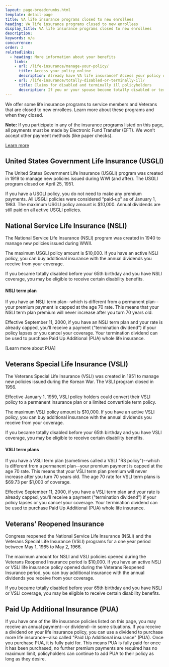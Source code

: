 ```yaml
---
layout: page-breadcrumbs.html
template: detail-page
title: VA life insurance programs closed to new enrollees
heading: VA life insurance programs closed to new enrollees
display_title: VA life insurance programs closed to new enrollees
description: 
keywords: n/a
concurrence:
order: 2
relatedlinks:
  - heading: More information about your benefits
    links:
    - url: /life-insurance/manage-your-policy/
      title: Access your policy online
      description: Already have VA life insurance? Access your policy online.
    - url: /life-insurance/totally-disabled-or-terminally-ill/
      title: Claims for disabled and terminally ill policyholders
      description: If you or your spouse become totally disabled or terminally ill, find out if you can get certain benefits.
---
```


<div class="va-introtext">

We offer some life insurance programs to service members and Veterans that are closed to new enrollees. Learn more about these programs and when they closed. 

</div>

**Note:** If you participate in any of the insurance programs listed on this page, all payments must be made by Electronic Fund Transfer (EFT). We won’t accept other payment methods (like paper checks). <br>

[Learn more](https://www.benefits.va.gov/INSURANCE/payments-eft.asp)

## United States Government Life Insurance (USGLI)

The United States Government Life Insurance (USGLI) program was created in 1919 to manage new policies issued during WWI (and after). The USGLI program closed on April 25, 1951. 

If you have a USGLI policy, you do not need to make any premium payments. All USGLI policies were considered “paid-up” as of January 1, 1983. The maximum USGLI policy amount is $10,000. Annual dividends are still paid on all active USGLI policies. 

## National Service Life Insurance (NSLI)

The National Service Life Insurance (NSLI) program was created in 1940 to manage new policies issued during WWII. 

The maximum USGLI policy amount is $10,000. If you have an active NSLI policy, you can buy additional insurance with the annual dividends you receive from your coverage. 

If you became totally disabled before your 65th birthday and you have NSLI coverage, you may be eligible to receive certain disability benefits. 

#### NSLI term plan

If you have an NSLI term plan--which is different from a permanent plan--your premium payment is capped at the age 70 rate. This means that your NSLI term plan premium will never increase after you turn 70 years old. 

Effective September 11, 2000, if you have an NSLI term plan and your rate is already capped, you'll receive a payment ("termination dividend") if your policy lapses or  you cancel your coverage. Your termination dividend can be used to purchase Paid Up Additional (PUA) whole life insurance. 

[Learn more about PUA]


## Veterans Special Life Insurance (VSLI)

The Veterans Special Life Insurance (VSLI) was created in 1951 to manage new policies issued during the Korean War. The VSLI program closed in 1956.

Effective January 1, 1959, VSLI policy holders could convert their VSLI policy to a permanent insurance plan or a limited convertible term policy.

The maximum VSLI policy amount is $10,000. If you have an active VSLI policy, you can buy additional insurance with the annual dividends you receive from your coverage. 

If you became totally disabled before your 65th birthday and you have VSLI coverage, you may be eligible to receive certain disability benefits. 

#### VSLI term plans

If you have a VSLI term plan (sometimes called a VSLI "RS policy")--which is different from a permanent plan--your premium payment is capped at the age 70 rate. This means that your VSLI term plan premium will never increase after you turn 70 years old. The age 70 rate for VSLI term plans is $69.73 per $1,000 of coverage.

Effective September 11, 2000, if you have a VSLI term plan and your rate is already capped, you'll receive a payment ("termination dividend") if your policy lapses or  you cancel your coverage. Your termination dividend can be used to purchase Paid Up Additional (PUA) whole life insurance. 


## Veterans’ Reopened Insurance

Congress reopened the National Service Life Insurance (NSLI) and the Veterans Special Life Insurance (VSLI) programs for a one year period between May 1, 1965 to May 2, 1966. 

The maximum amount for NSLI and VSLI policies opened during the Veterans Reopened Insurance period is $10,000. If you have an active NSLI or VSLI life insurance policy opened during the Veterans Reopened Insurance period, you can buy additional insurance with the annual dividends you receive from your coverage. 

If you became totally disabled before your 65th birthday and you have NSLI or VSLI coverage, you may be eligible to receive certain disability benefits. 

## Paid Up Additional Insurance (PUA)

If you have one of the life insurance policies listed on this page, you may receive an annual payment--or dividend--in some situations. If you receive a dividend on your life insurance policy, you can use a dividend to purchase more life insurance--also called "Paid Up Additional insurance" (PUA). Once you purchase PUA, it is fully paid for. This means PUA is fully paid for once it has been purchased, no further premium payments are required has no maximum limit, policyholders can continue to add PUA to their policy as long as they desire.









